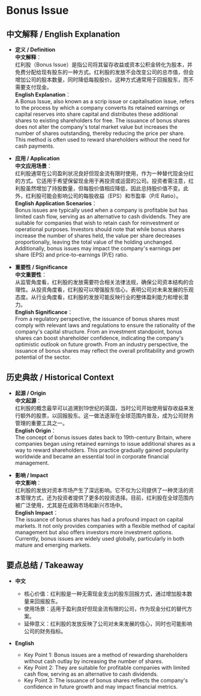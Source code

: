 # Bonus Issue

## 中文解释 / English Explanation

* **定义 / Definition**  
  **中文解释**：  
  红利股（Bonus Issue）是指公司将其留存收益或资本公积金转化为股本，并免费分配给现有股东的一种方式。红利股的发放不会改变公司的总市值，但会增加公司的股本数量，同时降低每股股价。这种方式通常用于回报股东，而不需要支付现金。  
  **English Explanation**：  
  A Bonus Issue, also known as a scrip issue or capitalisation issue, refers to the process by which a company converts its retained earnings or capital reserves into share capital and distributes these additional shares to existing shareholders for free. The issuance of bonus shares does not alter the company's total market value but increases the number of shares outstanding, thereby reducing the price per share. This method is often used to reward shareholders without the need for cash payments.

* **应用 / Application**  
  **中文应用场景**：  
  红利股通常在公司盈利状况良好但现金流有限时使用，作为一种替代现金分红的方式。它适用于希望保留现金用于再投资或运营的公司。投资者需注意，红利股虽然增加了持股数量，但每股价值相应降低，因此总持股价值不变。此外，红利股可能会影响公司的每股收益（EPS）和市盈率（P/E Ratio）。  
  **English Application Scenarios**：  
  Bonus issues are typically used when a company is profitable but has limited cash flow, serving as an alternative to cash dividends. They are suitable for companies that wish to retain cash for reinvestment or operational purposes. Investors should note that while bonus shares increase the number of shares held, the value per share decreases proportionally, leaving the total value of the holding unchanged. Additionally, bonus issues may impact the company's earnings per share (EPS) and price-to-earnings (P/E) ratio.

* **重要性 / Significance**  
  **中文重要性**：  
  从监管角度看，红利股的发放需要符合相关法律法规，确保公司资本结构的合理性。从投资角度看，红利股可以增强股东信心，表明公司对未来发展的乐观态度。从行业角度看，红利股的发放可能反映行业的整体盈利能力和增长潜力。  
  **English Significance**：  
  From a regulatory perspective, the issuance of bonus shares must comply with relevant laws and regulations to ensure the rationality of the company's capital structure. From an investment standpoint, bonus shares can boost shareholder confidence, indicating the company's optimistic outlook on future growth. From an industry perspective, the issuance of bonus shares may reflect the overall profitability and growth potential of the sector.

## 历史典故 / Historical Context

* **起源 / Origin**  
  **中文起源**：  
  红利股的概念最早可以追溯到19世纪的英国，当时公司开始使用留存收益来发行额外的股票，以回报股东。这一做法逐渐在全球范围内普及，成为公司财务管理的重要工具之一。  
  **English Origin**：  
  The concept of bonus issues dates back to 19th-century Britain, where companies began using retained earnings to issue additional shares as a way to reward shareholders. This practice gradually gained popularity worldwide and became an essential tool in corporate financial management.

* **影响 / Impact**  
  **中文影响**：  
  红利股的发放对资本市场产生了深远影响。它不仅为公司提供了一种灵活的资本管理方式，还为投资者提供了更多的投资选择。目前，红利股在全球范围内被广泛使用，尤其是在成熟市场和新兴市场中。  
  **English Impact**：  
  The issuance of bonus shares has had a profound impact on capital markets. It not only provides companies with a flexible method of capital management but also offers investors more investment options. Currently, bonus issues are widely used globally, particularly in both mature and emerging markets.

## 要点总结 / Takeaway

* **中文**  
  - 核心价值：红利股是一种无需现金支出的股东回报方式，通过增加股本数量来回报股东。  
  - 使用场景：适用于盈利良好但现金流有限的公司，作为现金分红的替代方案。  
  - 延伸意义：红利股的发放反映了公司对未来发展的信心，同时也可能影响公司的财务指标。

* **English**  
  - Key Point 1: Bonus issues are a method of rewarding shareholders without cash outlay by increasing the number of shares.  
  - Key Point 2: They are suitable for profitable companies with limited cash flow, serving as an alternative to cash dividends.  
  - Key Point 3: The issuance of bonus shares reflects the company's confidence in future growth and may impact financial metrics.